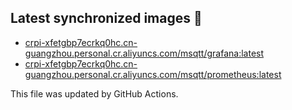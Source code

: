 ## Latest synchronized images 🐳
* [crpi-xfetgbp7ecrkq0hc.cn-guangzhou.personal.cr.aliyuncs.com/msqtt/grafana:latest]()
* [crpi-xfetgbp7ecrkq0hc.cn-guangzhou.personal.cr.aliyuncs.com/msqtt/prometheus:latest]()

This file was updated by GitHub Actions.
